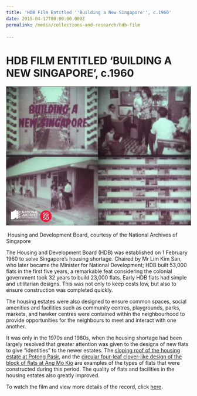 ```yaml
---
title: 'HDB Film Entitled ''Building a New Singapore'', c.1960'
date: 2015-04-17T00:00:00.000Z
permalink: /media/collections-and-research/hdb-film

---
```



<iframe id="pxcelframe" src="//t.sharethis.com/a/t_.htm?ver=0.345.16984&amp;cid=c010#rnd=1577952581893&amp;cid=c010&amp;dmn=www.nas.gov.sg&amp;tt=t.dhj&amp;dhjLcy=50&amp;lbl=pxcel&amp;flbl=pxcel&amp;ll=d&amp;ver=0.345.16984&amp;ell=d&amp;cck=__stid&amp;pn=%2Fblogs%2Farchivistpick%2Fbuilding-a-new-singapore%2F&amp;qs=na&amp;rdn=www.nas.gov.sg&amp;rpn=%2Fblogs%2Farchivistpick%2F2015%2F04%2F&amp;rqs=na&amp;cc=SG&amp;cont=AS&amp;ipaddr=" style="display: none;"></iframe>

# HDB FILM ENTITLED ‘BUILDING A NEW SINGAPORE’, c.1960

![Housing and Development Board, courtesy of the National Archives of Singapore](../../../images/blogs/2015-04-17-L.jpg)

​					Housing and Development Board, courtesy of the National Archives of Singapore

The Housing and Development Board (HDB) was established on 1 February 1960 to solve Singapore’s housing shortage. Chaired by Mr Lim Kim San, who later became the Minister for National Development; HDB built 53,000 flats in the first five years, a remarkable feat considering the colonial government took 32 years to build 23,000 flats. Early HDB flats had simple and utilitarian designs. This was not only to keep costs low, but also to ensure construction was completed quickly.

The housing estates were also designed to ensure common spaces, social amenities and facilities such as community centres, playgrounds, parks, markets, and hawker centres were contained within the neighbourhood to provide opportunities for the neighbours to meet and interact with one another.

It was only in the 1970s and 1980s, when the housing shortage had been largely resolved that greater attention was given to the designs of new flats to give “identities” to the newer estates. The [sloping roof of the housing estate at Potong Pasir](http://www.nas.gov.sg/archivesonline/photographs/record-details/dd7b7de7-cb90-11e4-859c-0050568939ad), and the [circular four-leaf clover-like design of the block of flats at Ang Mo Kio](http://www.nas.gov.sg/archivesonline/photographs/record-details/fe28e565-1161-11e3-83d5-0050568939ad) are examples of the types of flats that were constructed during this period. The quality of flats and facilities in the housing estates also greatly improved.

To watch the film and view more details of the record, click [here](http://www.nas.gov.sg/archivesonline/audiovisual_records/record-details/67911219-1164-11e3-83d5-0050568939ad).